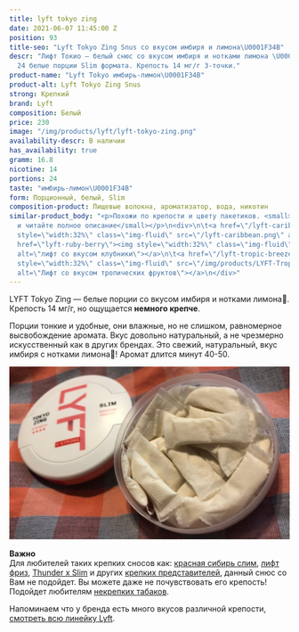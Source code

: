 ```yaml
---
title: lyft tokyo zing
date: 2021-06-07 11:45:00 Z
position: 93
title-seo: "Lyft Tokyo Zing Snus со вкусом имбиря и лимона\U0001F34B"
descr: "Лифт Токио — белый снюс со вкусом имбиря и нотками лимона \U0001F34B. В банке
  24 белые порции Slim формата. Крепость 14 мг/г 3-точки."
product-name: "Lyft Tokyo имбирь-лимон\U0001F34B"
product-alt: Lyft Tokyo Zing Snus
strong: Крепкий
brand: Lyft
composition: Белый
price: 230
image: "/img/products/lyft/lyft-tokyo-zing.png"
availability-descr: В наличии
has_availability: true
gramm: 16.8
nicotine: 14
portions: 24
taste: "имбирь-лимон\U0001F34B"
form: Порционный, белый, Slim
composition-product: Пищевые волокна, ароматизатор, вода, никотин
similar-product_body: "<p>Похожи по крепости и цвету пакетиков. <small>Жмите на картинки
  и читайте полное описание</small></p>\n<div>\n\t<a href=\"/lyft-caribbean-spirit\"><img
  style=\"width:32%\" class=\"img-fluid\" src=\"/lyft-caribbean.png\" alt=\"Лифт карибы\"></a>\n\t<a
  href=\"lyft-ruby-berry\"><img style=\"width:32%\" class=\"img-fluid\" src=\"/img/products/lyft-ruby-berry-slim-all-white.jpg\"
  alt=\"лифт со вкусом клубники\"></a>\n\t<a href=\"/lyft-tropic-breeze-slim-all-white\"><img
  style=\"width:32%\" class=\"img-fluid\" src=\"/img/products/LYFT-Tropic-Breeze-Slim-All-White.jpg\"
  alt=\"Лифт со вкусом тропических фруктов\"></a>\n</div>"
---
```


LYFT Tokyo Zing — белые порции со вкусом имбиря и нотками лимона🍋. Крепость 14 мг/г, но ощущается **немного крепче**. 

Порции тонкие и удобные, они влажные, но не слишком, равномерное высвобождение аромата. Вкус довольно натуральный, а не чрезмерно искусственный как в других брендах. Это свежий, натуральный, вкус имбиря с нотками лимона🍋! Аромат длится минут 40-50. 

<div class="mb-3">
<img class="img-fluid" src="/img/products/lyft/lyft-tokyo-open.jpg" alt="Лифт токио со вкусом имбиря и лимона">
</div>

<b>Важно</b><br>
Для любителей таких крепких сносов как: [красная сибирь слим](/siberia-white-dry-slim), [лифт фриз](/lyft-x-strong-freeze-slim-white), [Thunder x Slim](/thunder-x-slim-white-dry) и других [крепких представителей](/ultra-strong), данный снюс со Вам не подойдет. Вы можете даже не почувствовать его крепость!
Подойдет любителям [некрепких табаков](/low-strong). 

Напоминаем что у бренда есть много вкусов различной крепости, [смотреть всю линейку Lyft](/lyft).